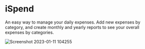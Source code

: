 # iSpend
An easy way to manage your daily expenses. Add new expenses by category, and create monthly and yearly reports to see your overall expenses by categories.

![Screenshot 2023-01-11 104255](https://user-images.githubusercontent.com/100552525/211759240-280879dd-af9d-4e2b-abe3-8c10cf4b3642.png)
